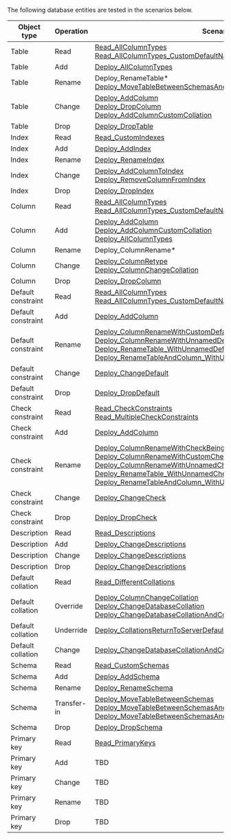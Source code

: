 The following database entities are tested in the scenarios below.

|Object type|Operation|Scenario|
|----|----|----|
|Table|Read|[Read_AllColumnTypes](Read_AllColumnTypes)<br />[Read_AllColumnTypes_CustomDefaultName](Read_AllColumnTypes_CustomDefaultName)|
|Table|Add|[Deploy_AllColumnTypes](Deploy_AllColumnTypes)|
|Table|Rename|Deploy_RenameTable*<br />[Deploy_MoveTableBetweenSchemasAndRenameTable](Deploy_MoveTableBetweenSchemasAndRenameTable)|
|Table|Change|[Deploy_AddColumn](Deploy_AddColumn)<br />[Deploy_DropColumn](Deploy_DropColumn)<br />[Deploy_AddColumnCustomCollation](Deploy_AddColumnCustomCollation)|
|Table|Drop|[Deploy_DropTable](Deploy_DropTable)|
|Index|Read|[Read_CustomIndexes](Read_CustomIndexes)|
|Index|Add|[Deploy_AddIndex](Deploy_AddIndex)|
|Index|Rename|[Deploy_RenameIndex](Deploy_RenameIndex)|
|Index|Change|[Deploy_AddColumnToIndex](Deploy_AddColumnToIndex)<br />[Deploy_RemoveColumnFromIndex](Deploy_RemoveColumnFromIndex)|
|Index|Drop|[Deploy_DropIndex](Deploy_DropIndex)|
|Column|Read|[Read_AllColumnTypes](Read_AllColumnTypes)<br />[Read_AllColumnTypes_CustomDefaultName](Read_AllColumnTypes_CustomDefaultName)|
|Column|Add|[Deploy_AddColumn](Deploy_AddColumn)<br />[Deploy_AddColumnCustomCollation](Deploy_AddColumnCustomCollation)<br />[Deploy_AllColumnTypes](Deploy_AllColumnTypes)|
|Column|Rename|Deploy_ColumnRename*|
|Column|Change|[Deploy_ColumnRetype](Deploy_ColumnRetype)<br />[Deploy_ColumnChangeCollation](Deploy_ColumnChangeCollation)|
|Column|Drop|[Deploy_DropColumn](Deploy_DropColumn)|
|Default constraint|Read|[Read_AllColumnTypes](Read_AllColumnTypes)<br />[Read_AllColumnTypes_CustomDefaultName](Read_AllColumnTypes_CustomDefaultName)|
|Default constraint|Add|[Deploy_AddColumn](Deploy_AddColumn)|
|Default constraint|Rename|[Deploy_ColumnRenameWithCustomDefaultNameBeingRemoved](Deploy_ColumnRenameWithCustomDefaultNameBeingRemoved)<br />[Deploy_ColumnRenameWithUnnamedDefault](Deploy_ColumnRenameWithUnnamedDefault)<br />[Deploy_RenameTable_WithUnnamedDefault](Deploy_RenameTable_WithUnnamedDefault)<br />[Deploy_RenameTableAndColumn_WithUnnamedDefaultAndUnnamedCheck](Deploy_RenameTableAndColumn_WithUnnamedDefaultAndUnnamedCheck)|
|Default constraint|Change|[Deploy_ChangeDefault](Deploy_ChangeDefault)|
|Default constraint|Drop|[Deploy_DropDefault](Deploy_DropDefault)|
|Check constraint|Read|[Read_CheckConstraints](Read_CheckConstraints)<br />[Read_MultipleCheckConstraints](Read_MultipleCheckConstraints)|
|Check constraint|Add|[Deploy_AddColumn](Deploy_AddColumn)|
|Check constraint|Rename|[Deploy_ColumnRenameWithCheckBeingRenamed](Deploy_ColumnRenameWithCheckBeingRenamed)<br />[Deploy_ColumnRenameWithCustomCheckNameBeingRemoved](Deploy_ColumnRenameWithCustomCheckNameBeingRemoved)<br />[Deploy_ColumnRenameWithUnnamedCheck](Deploy_ColumnRenameWithUnnamedCheck)<br />[Deploy_RenameTable_WithUnnamedCheck](Deploy_RenameTable_WithUnnamedCheck)<br /> [Deploy_RenameTableAndColumn_WithUnnamedDefaultAndUnnamedCheck](Deploy_RenameTableAndColumn_WithUnnamedDefaultAndUnnamedCheck) |
|Check constraint|Change|[Deploy_ChangeCheck](Deploy_ChangeCheck)|
|Check constraint|Drop|[Deploy_DropCheck](Deploy_DropCheck)|
|Description|Read|[Read_Descriptions](Read_Descriptions)|
|Description|Add|[Deploy_ChangeDescriptions](Deploy_ChangeDescriptions)|
|Description|Change|[Deploy_ChangeDescriptions](Deploy_ChangeDescriptions)|
|Description|Drop|[Deploy_ChangeDescriptions](Deploy_ChangeDescriptions)|
|Default collation|Read|[Read_DifferentCollations](Read_DifferentCollations)|
|Default collation|Override|[Deploy_ColumnChangeCollation](Deploy_ColumnChangeCollation)<br />[Deploy_ChangeDatabaseCollation](Deploy_ChangeDatabaseCollation)<br />[Deploy_ChangeDatabaseCollationAndColumnCollation](Deploy_ChangeDatabaseCollationAndColumnCollation)|
|Default collation|Underride|[Deploy_CollationsReturnToServerDefaults](Deploy_CollationsReturnToServerDefaults)|
|Default collation|Change|[Deploy_ChangeDatabaseCollationAndColumnCollation](Deploy_ChangeDatabaseCollationAndColumnCollation)|
|Schema|Read|[Read_CustomSchemas](Read_CustomSchemas)|
|Schema|Add|[Deploy_AddSchema](Deploy_AddSchema)|
|Schema|Rename|[Deploy_RenameSchema](Deploy_RenameSchema)|
|Schema|Transfer-in|[Deploy_MoveTableBetweenSchemas](Deploy_MoveTableBetweenSchemas)<br />[Deploy_MoveTableBetweenSchemasAndRenameTable](Deploy_MoveTableBetweenSchemasAndRenameTable)<br />[Deploy_MoveTableBetweenSchemasAndRenameCheckConstraint](Deploy_MoveTableBetweenSchemasAndRenameCheckConstraint)|
|Schema|Drop|[Deploy_DropSchema](Deploy_DropSchema)|
|Primary key|Read|[Read_PrimaryKeys](Read_PrimaryKeys)|
|Primary key|Add|TBD|
|Primary key|Change|TBD|
|Primary key|Rename|TBD|
|Primary key|Drop|TBD|